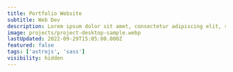 ```yaml
---
title: Portfolio Website
subtitle: Web Dev
description: Lorem ipsum dolor sit amet, consectetur adipiscing elit, sed do eiusmod tempor incididunt ut labore et dolore magna aliqua. Ut enim ad minim veniam, quis nostrud exercitation ullamco laboris nisi ut aliquip ex ea commodo consequat.
image: projects/project-desktop-sample.webp
lastUpdated: 2022-09-29T15:05:00.000Z
featured: false
tags: ['astrojs', 'sass']
visibility: hidden
---
```

